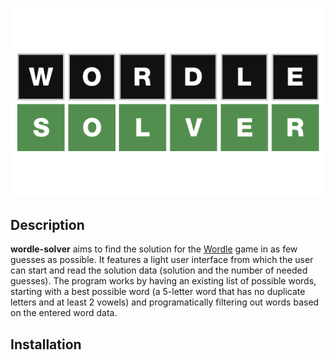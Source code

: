  ![wordle-logo](/ui/assets/readme-cover.png)
 
 ## Description
 
 **wordle-solver** aims to find the solution for the [Wordle](https://www.nytimes.com/games/wordle/index.html) game in as few guesses as possible.
 It features a light user interface from which the user can start and read the solution data (solution and the number of needed guesses). The program works by having an existing list of possible words, starting with a best possible word (a 5-letter word that has no duplicate letters and at least 2 vowels) and programatically filtering out words based on the entered word data.
 
 ## Installation
 
 
